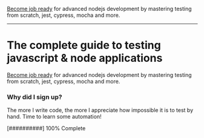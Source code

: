 <a href="https://www.udemy.com/course/the-complete-guide-to-testing-javascript-node-applications/">Become job ready</a> for advanced nodejs development by mastering testing from scratch, jest, cypress, mocha and more.

---

# The complete guide to testing javascript & node applications

<a href="https://www.udemy.com/course/the-complete-guide-to-testing-javascript-node-applications/">Become job ready</a> for advanced nodejs development by mastering testing from scratch, jest, cypress, mocha and more.

### Why did I sign up?

The more I write code, the more I appreciate how impossible it is to test by hand. Time to learn some automation!

[##########] 100% Complete
